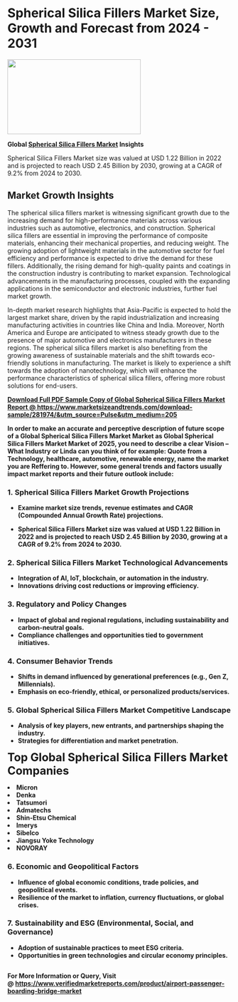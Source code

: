 <H1>Spherical Silica Fillers Market Size, Growth and Forecast from 2024 - 2031</H1><img class="aligncenter size-medium wp-image-584254" src="https://thirdeyenews.in/wp-content/uploads/2024/09/Global-Market-Research-300x168.jpeg" alt="" width="300" height="168" /><p><strong>Global&nbsp;<a href="https://www.marketsizeandtrends.com/download-sample/281974/&amp;utm_source=Pulse&amp;utm_medium=205">Spherical Silica Fillers Market</a> Insights</strong></p><p>Spherical Silica Fillers Market size was valued at USD 1.22 Billion in 2022 and is projected to reach USD 2.45 Billion by 2030, growing at a CAGR of 9.2% from 2024 to 2030.</p><p><h2>Market Growth Insights</h2> <p>The spherical silica fillers market is witnessing significant growth due to the increasing demand for high-performance materials across various industries such as automotive, electronics, and construction. Spherical silica fillers are essential in improving the performance of composite materials, enhancing their mechanical properties, and reducing weight. The growing adoption of lightweight materials in the automotive sector for fuel efficiency and performance is expected to drive the demand for these fillers. Additionally, the rising demand for high-quality paints and coatings in the construction industry is contributing to market expansion. Technological advancements in the manufacturing processes, coupled with the expanding applications in the semiconductor and electronic industries, further fuel market growth.</p> <p><strong><a href="#"></a></strong></p> <p>In-depth market research highlights that Asia-Pacific is expected to hold the largest market share, driven by the rapid industrialization and increasing manufacturing activities in countries like China and India. Moreover, North America and Europe are anticipated to witness steady growth due to the presence of major automotive and electronics manufacturers in these regions. The spherical silica fillers market is also benefiting from the growing awareness of sustainable materials and the shift towards eco-friendly solutions in manufacturing. The market is likely to experience a shift towards the adoption of nanotechnology, which will enhance the performance characteristics of spherical silica fillers, offering more robust solutions for end-users.</p> <p><strong><a href="#"></p><p><span class=""><strong>Download Full PDF Sample Copy of Global Spherical Silica Fillers Market Report</strong> @ <a href="https://www.marketsizeandtrends.com/download-sample/281974/&amp;utm_source=Pulse&amp;utm_medium=205" target="_blank">https://www.marketsizeandtrends.com/download-sample/281974/&amp;utm_source=Pulse&amp;utm_medium=205</a></span></p><p>In order to make an accurate and perceptive description of future scope of a Global&nbsp;Spherical Silica Fillers Market Market as Global&nbsp;Spherical Silica Fillers Market Market of 2025, you need to describe a clear Vision &ndash; What Industry or Linda can you think of for example: Quote from a Technology, healthcare, automotive, renewable energy, name the market you are Reffering to. However, some general trends and factors usually impact market reports and their future outlook include:</p><h3>1.&nbsp;<strong>Spherical Silica Fillers Market Growth Projections</strong></h3><ul><li>Examine market size trends, revenue estimates and CAGR (Compounded Annual Growth Rate) projections.</li><li><p>Spherical Silica Fillers Market size was valued at USD 1.22 Billion in 2022 and is projected to reach USD 2.45 Billion by 2030, growing at a CAGR of 9.2% from 2024 to 2030.</p></li></ul><h3>2.&nbsp;<strong>Spherical Silica Fillers Market Technological Advancements</strong></h3><ul><li>Integration of AI, IoT, blockchain, or automation in the industry.</li><li>Innovations driving cost reductions or improving efficiency.</li></ul><h3>3.&nbsp;<strong>Regulatory and Policy Changes</strong></h3><ul><li>Impact of global and regional regulations, including sustainability and carbon-neutral goals.</li><li>Compliance challenges and opportunities tied to government initiatives.</li></ul><h3>4.&nbsp;<strong>Consumer Behavior Trends</strong></h3><ul><li>Shifts in demand influenced by generational preferences (e.g., Gen Z, Millennials).</li><li>Emphasis on eco-friendly, ethical, or personalized products/services.</li></ul><h3>5.&nbsp;<strong>Global Spherical Silica Fillers Market Competitive Landscape</strong></h3><ul><li>Analysis of key players, new entrants, and partnerships shaping the industry.</li><li>Strategies for differentiation and market penetration.</li></ul><p data-pm-slice="1 1 []"><span style="color: inherit; font-family: inherit; font-size: 25px;">Top Global Spherical Silica Fillers Market Companies</span></p><div class="" data-test-id=""><p><li>Micron</li><li> Denka</li><li> Tatsumori</li><li> Admatechs</li><li> Shin-Etsu Chemical</li><li> Imerys</li><li> Sibelco</li><li> Jiangsu Yoke Technology</li><li> NOVORAY</li></p></div><h3>6.&nbsp;<strong>Economic and Geopolitical Factors</strong></h3><ul><li>Influence of global economic conditions, trade policies, and geopolitical events.</li><li>Resilience of the market to inflation, currency fluctuations, or global crises.</li></ul><h3>7.&nbsp;<strong>Sustainability and ESG (Environmental, Social, and Governance)</strong></h3><ul><li>Adoption of sustainable practices to meet ESG criteria.</li><li>Opportunities in green technologies and circular economy principles.</li></ul><h2><strong style="font-size: 14px;">For More Information or Query, Visit @&nbsp;</strong><a style="background-color: #ffffff; font-size: 14px;" href="https://www.marketsizeandtrends.com/report/spherical-silica-fillers-market/" target="_blank">https://www.verifiedmarketreports.com/product/airport-passenger-boarding-bridge-market</a></h2>
